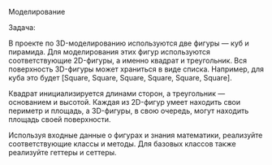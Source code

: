 Моделирование

Задача:

В проекте по 3D-моделированию используются две фигуры — куб и пирамида. Для моделирования этих фигур используются соответствующие 2D-фигуры, а именно квадрат и треугольник. Вся поверхность 3D-фигуры может храниться в виде списка. Например, для куба это будет [Square, Square, Square, Square, Square, Square].

Квадрат инициализируется длинами сторон, а треугольник — основанием и высотой. Каждая из 2D-фигур умеет находить свои периметр и площадь, а 3D-фигуры, в свою очередь, могут находить площадь своей поверхности.

Используя входные данные о фигурах и знания математики, реализуйте соответствующие классы и методы. Для базовых классов также реализуйте геттеры и сеттеры.
